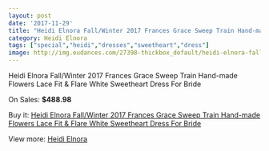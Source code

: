 ```yaml
---
layout: post
date: '2017-11-29'
title: "Heidi Elnora Fall/Winter 2017 Frances Grace Sweep Train Hand-made Flowers Lace Fit & Flare White Sweetheart Dress For Bride"
category: Heidi Elnora
tags: ["special","heidi","dresses","sweetheart","dress"]
image: http://img.eudances.com/27398-thickbox_default/heidi-elnora-fall-winter-2017-frances-grace-sweep-train-hand-made-flowers-lace-fit-flare-white-sweetheart-dress-for-bride.jpg
---
```

Heidi Elnora Fall/Winter 2017 Frances Grace Sweep Train Hand-made Flowers Lace Fit & Flare White Sweetheart Dress For Bride

On Sales: **$488.98**
<a href="https://www.eudances.com/en/heidi-elnora/9152-heidi-elnora-fall-winter-2017-frances-grace-sweep-train-hand-made-flowers-lace-fit-flare-white-sweetheart-dress-for-bride.html"><amp-img layout="responsive" width="600" height="600" src="//img.eudances.com/27398-thickbox_default/heidi-elnora-fall-winter-2017-frances-grace-sweep-train-hand-made-flowers-lace-fit-flare-white-sweetheart-dress-for-bride.jpg" alt="Heidi Elnora Fall/Winter 2017 Frances Grace Sweep Train Hand-made Flowers Lace Fit & Flare White Sweetheart Dress For Bride 0" /></a>
<a href="https://www.eudances.com/en/heidi-elnora/9152-heidi-elnora-fall-winter-2017-frances-grace-sweep-train-hand-made-flowers-lace-fit-flare-white-sweetheart-dress-for-bride.html"><amp-img layout="responsive" width="600" height="600" src="//img.eudances.com/27402-thickbox_default/heidi-elnora-fall-winter-2017-frances-grace-sweep-train-hand-made-flowers-lace-fit-flare-white-sweetheart-dress-for-bride.jpg" alt="Heidi Elnora Fall/Winter 2017 Frances Grace Sweep Train Hand-made Flowers Lace Fit & Flare White Sweetheart Dress For Bride 1" /></a>
<a href="https://www.eudances.com/en/heidi-elnora/9152-heidi-elnora-fall-winter-2017-frances-grace-sweep-train-hand-made-flowers-lace-fit-flare-white-sweetheart-dress-for-bride.html"><amp-img layout="responsive" width="600" height="600" src="//img.eudances.com/27401-thickbox_default/heidi-elnora-fall-winter-2017-frances-grace-sweep-train-hand-made-flowers-lace-fit-flare-white-sweetheart-dress-for-bride.jpg" alt="Heidi Elnora Fall/Winter 2017 Frances Grace Sweep Train Hand-made Flowers Lace Fit & Flare White Sweetheart Dress For Bride 2" /></a>
<a href="https://www.eudances.com/en/heidi-elnora/9152-heidi-elnora-fall-winter-2017-frances-grace-sweep-train-hand-made-flowers-lace-fit-flare-white-sweetheart-dress-for-bride.html"><amp-img layout="responsive" width="600" height="600" src="//img.eudances.com/27400-thickbox_default/heidi-elnora-fall-winter-2017-frances-grace-sweep-train-hand-made-flowers-lace-fit-flare-white-sweetheart-dress-for-bride.jpg" alt="Heidi Elnora Fall/Winter 2017 Frances Grace Sweep Train Hand-made Flowers Lace Fit & Flare White Sweetheart Dress For Bride 3" /></a>
<a href="https://www.eudances.com/en/heidi-elnora/9152-heidi-elnora-fall-winter-2017-frances-grace-sweep-train-hand-made-flowers-lace-fit-flare-white-sweetheart-dress-for-bride.html"><amp-img layout="responsive" width="600" height="600" src="//img.eudances.com/27399-thickbox_default/heidi-elnora-fall-winter-2017-frances-grace-sweep-train-hand-made-flowers-lace-fit-flare-white-sweetheart-dress-for-bride.jpg" alt="Heidi Elnora Fall/Winter 2017 Frances Grace Sweep Train Hand-made Flowers Lace Fit & Flare White Sweetheart Dress For Bride 4" /></a>

Buy it: [Heidi Elnora Fall/Winter 2017 Frances Grace Sweep Train Hand-made Flowers Lace Fit & Flare White Sweetheart Dress For Bride](https://www.eudances.com/en/heidi-elnora/9152-heidi-elnora-fall-winter-2017-frances-grace-sweep-train-hand-made-flowers-lace-fit-flare-white-sweetheart-dress-for-bride.html "Heidi Elnora Fall/Winter 2017 Frances Grace Sweep Train Hand-made Flowers Lace Fit & Flare White Sweetheart Dress For Bride")

View more: [Heidi Elnora](https://www.eudances.com/en/137-heidi-elnora "Heidi Elnora")